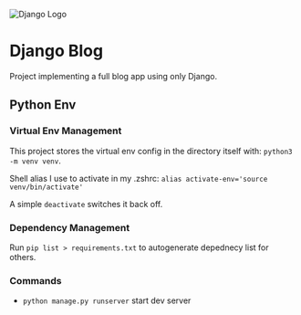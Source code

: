 ![Django Logo](https://static.djangoproject.com/img/logos/django-logo-negative.png)
# Django Blog
Project implementing a full blog app using only Django.

## Python Env

### Virtual Env Management
This project stores the virtual env config in the directory itself with: `python3 -m venv venv`.

Shell alias I use to activate in my .zshrc: ```alias activate-env='source venv/bin/activate'```

A simple ```deactivate``` switches it back off.

### Dependency Management

Run ```pip list > requirements.txt``` to autogenerate depednecy list for others.


### Commands

* ```python manage.py runserver``` start dev server